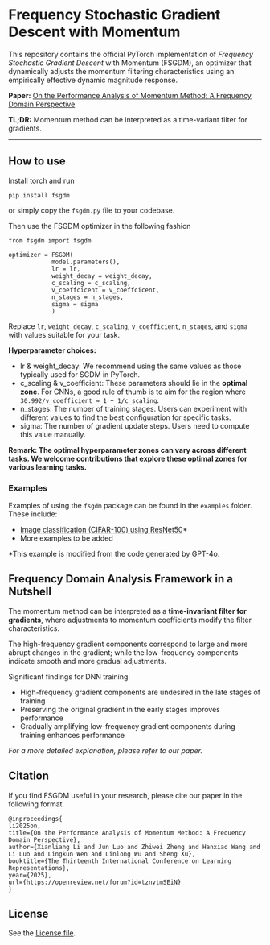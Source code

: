 # Frequency Stochastic Gradient Descent with Momentum 

This repository contains the official PyTorch implementation of *Frequency Stochastic Gradient Descent* with Momentum (FSGDM), an optimizer that dynamically adjusts the momentum filtering characteristics using an empirically effective dynamic magnitude response.

**Paper:** [On the Performance Analysis of Momentum Method: A Frequency Domain Perspective](https://openreview.net/forum?id=tznvtmSEiN)

**TL;DR:** Momentum method can be interpreted as a time-variant filter for gradients.

---

## How to use

Install torch and run

```
pip install fsgdm
```

or simply copy the `fsgdm.py` file to your codebase.

Then use the FSGDM optimizer in the following fashion

```
from fsgdm import fsgdm

optimizer = FSGDM(
            model.parameters(), 
            lr = lr,                        
            weight_decay = weight_decay,
            c_scaling = c_scaling, 
            v_coeffcicent = v_coeffcicent, 
            n_stages = n_stages, 
            sigma = sigma
            )
```

Replace `lr`, `weight_decay`, `c_scaling`, `v_coefficient`, `n_stages`, and `sigma` with values suitable for your task.

**Hyperparameter choices:**

- lr & weight_decay: We recommend using the same values as those typically used for SGDM in PyTorch.
- c_scaling & v_coefficient: These parameters should lie in the **optimal zone**. For CNNs, a good rule of thumb is to aim for the region where `30.992/v_coefficient ≈ 1 + 1/c_scaling`.
- n_stages: The number of training stages. Users can experiment with different values to find the best configuration for specific tasks.
- sigma: The number of gradient update steps. Users need to compute this value manually.

**Remark: The optimal hyperparameter zones can vary across different tasks. We welcome contributions that explore these optimal zones for various learning tasks.**

### Examples

Examples of using the `fsgdm` package can be found in the `examples` folder. These include:

- [Image classification (CIFAR-100) using ResNet50](./examples/CIFAR100/)*
- More examples to be added

*This example is modified from the code generated by GPT-4o.

## Frequency Domain Analysis Framework in a Nutshell

The momentum method can be interpreted as a **time-invariant filter for gradients**, where adjustments to momentum coefficients modify the filter characteristics.

The high-frequency gradient components correspond to large and more abrupt changes in the gradient; while the low-frequency components indicate smooth and more gradual adjustments.

Significant findings for DNN training:

- High-frequency gradient components are undesired in the late stages of training
- Preserving the original gradient in the early stages improves performance
- Gradually amplifying low-frequency gradient components during training enhances performance

*For a more detailed explanation, please refer to our paper.*

## Citation

If you find FSGDM useful in your research, please cite our paper in the following format.

```
@inproceedings{
li2025on,
title={On the Performance Analysis of Momentum Method: A Frequency Domain Perspective},
author={Xianliang Li and Jun Luo and Zhiwei Zheng and Hanxiao Wang and Li Luo and Lingkun Wen and Linlong Wu and Sheng Xu},
booktitle={The Thirteenth International Conference on Learning Representations},
year={2025},
url={https://openreview.net/forum?id=tznvtmSEiN}
}
```

## License

See the [License file](/LICENSE).
